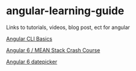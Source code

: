 # angular-learning-guide
Links to tutorials, videos, blog post, ect for angular

[Angular CLI Basics](https://angularfirebase.com/lessons/basics-angular-cli/)

[Angular 6 / MEAN Stack Crash Course](https://codingthesmartway.com/angular-6-mean-stack-crash-course-part-1-front-end-project-setup-and-routing/)

[Angular 6 datepicker](https://appdividend.com/2018/09/16/angular-datepicker-example-tutorial/)
